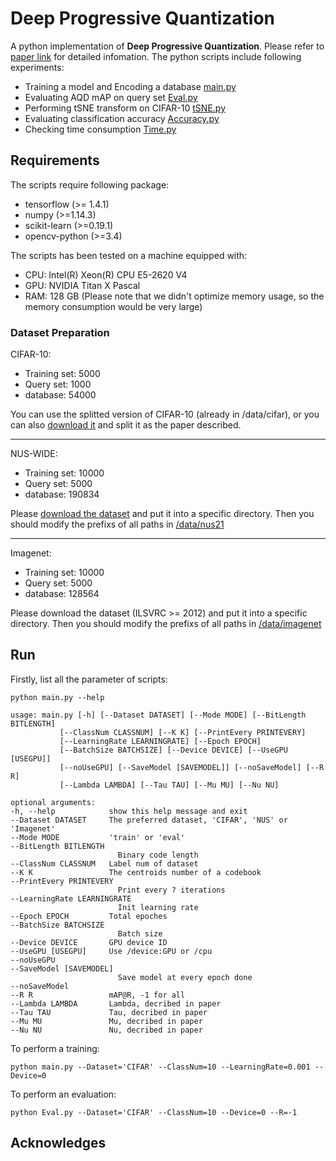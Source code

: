 # Deep Progressive Quantization

A python implementation of **Deep Progressive Quantization**. Please refer to [paper link](https://github.com) for detailed infomation. The python scripts include following experiments:

- Training a model and Encoding a database [main.py](./main.py)
- Evaluating AQD mAP on query set [Eval.py](./Eval.py)
- Performing tSNE transform on CIFAR-10 [tSNE.py](./tSNE.py)
- Evaluating classification accuracy [Accuracy.py](./Accuracy.py)
- Checking time consumption [Time.py](./Time.py)

## Requirements

The scripts require following package:
- tensorflow (>= 1.4.1)
- numpy (>=1.14.3)
- scikit-learn (>=0.19.1)
- opencv-python (>=3.4)

The scripts has been tested on a machine equipped with:
- CPU: Intel(R) Xeon(R) CPU E5-2620 V4
- GPU: NVIDIA Titan X Pascal
- RAM: 128 GB (Please note that we didn't optimize memory usage, so the memory consumption would be very large)

### Dataset Preparation

CIFAR-10:

- Training set: 5000
- Query set: 1000
- database: 54000

You can use the splitted version of CIFAR-10 (already in /data/cifar), or you can also [download it](https://www.cs.toronto.edu/~kriz/cifar.html) and split it as the paper described.

---

NUS-WIDE:

- Training set: 10000
- Query set: 5000
- database: 190834

Please [download the dataset](https://github.com/lhmRyan/deep-supervised-hashing-DSH/issues/8#issuecomment-314314765) and put it into a specific directory. Then you should modify the prefixs of all paths in [/data/nus21](./data/nus21)

---

Imagenet:

- Training set: 10000
- Query set: 5000
- database: 128564

Please download the dataset (ILSVRC >= 2012) and put it into a specific directory. Then you should modify the prefixs of all paths in [/data/imagenet](./data/imagenet)

## Run

Firstly, list all the parameter of scripts:

    python main.py --help

    usage: main.py [-h] [--Dataset DATASET] [--Mode MODE] [--BitLength BITLENGTH]
               [--ClassNum CLASSNUM] [--K K] [--PrintEvery PRINTEVERY]
               [--LearningRate LEARNINGRATE] [--Epoch EPOCH]
               [--BatchSize BATCHSIZE] [--Device DEVICE] [--UseGPU [USEGPU]]
               [--noUseGPU] [--SaveModel [SAVEMODEL]] [--noSaveModel] [--R R]
               [--Lambda LAMBDA] [--Tau TAU] [--Mu MU] [--Nu NU]

    optional arguments:
    -h, --help            show this help message and exit
    --Dataset DATASET     The preferred dataset, 'CIFAR', 'NUS' or 'Imagenet'
    --Mode MODE           'train' or 'eval'
    --BitLength BITLENGTH
                            Binary code length
    --ClassNum CLASSNUM   Label num of dataset
    --K K                 The centroids number of a codebook
    --PrintEvery PRINTEVERY
                            Print every ? iterations
    --LearningRate LEARNINGRATE
                            Init learning rate
    --Epoch EPOCH         Total epoches
    --BatchSize BATCHSIZE
                            Batch size
    --Device DEVICE       GPU device ID
    --UseGPU [USEGPU]     Use /device:GPU or /cpu
    --noUseGPU
    --SaveModel [SAVEMODEL]
                            Save model at every epoch done
    --noSaveModel
    --R R                 mAP@R, -1 for all
    --Lambda LAMBDA       Lambda, decribed in paper
    --Tau TAU             Tau, decribed in paper
    --Mu MU               Mu, decribed in paper
    --Nu NU               Nu, decribed in paper

To perform a training:

    python main.py --Dataset='CIFAR' --ClassNum=10 --LearningRate=0.001 --Device=0

To perform an evaluation:

    python Eval.py --Dataset='CIFAR' --ClassNum=10 --Device=0 --R=-1

## Acknowledges

